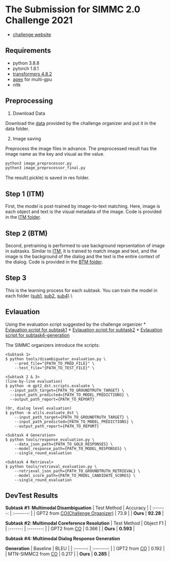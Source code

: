 # The Submission for SIMMC 2.0 Challenge 2021
- [challenge website](https://github.com/facebookresearch/simmc2)

## Requirements
- python 3.8.8
- pytorch 1.8.1
- [transformers 4.8.2](https://huggingface.co/transformers/v4.8.1/)
- [apex](https://github.com/NVIDIA/apex) for multi-gpu
- nltk

## Preprocessing

1. Download Data

Download the [data](https://github.com/facebookresearch/simmc2/tree/master/data) provided by the challenge organizer and put it in the data folder.

2. Image saving

Preprocess the image files in advance. The preprocessed result has the image name as the key and visual as the value.
```bash
python3 image_preprocessor.py
python3 image_preprocessor_final.py
```
The result(.pickle) is saved in res folder.

## Step 1 (ITM)

First, the model is post-trained by image-to-text matching. Here, image is each object and text is the visual metadata of the image.
Code is provided in the [ITM folder](https://github.com/rungjoo/simmc2.0/tree/master/ITM).

## Step 2 (BTM)
Second, pretraining is performed to use background reprsentation of image in subtasks. Similar to [ITM](https://github.com/rungjoo/simmc2.0/tree/master/ITM), it is trained to match image and text, and the image is the background of the dialog and the text is the entire context of the dialog. Code is provided in the [BTM folder](https://github.com/rungjoo/simmc2.0/tree/master/BTM).

## Step 3

This is the learning process for each subtask. You can train the model in each folder ([sub1](https://github.com/rungjoo/simmc2.0/tree/master/sub1), [sub2](https://github.com/rungjoo/simmc2.0/tree/master/sub2), [sub4](https://github.com/rungjoo/simmc2.0/tree/master/sub4)).\

## Evlauation

Using the evaluation script suggested by the challenge organizer
    * [Evlauation script for subtask1](https://github.com/facebookresearch/simmc2/blob/master/model/utils/disambiguator_evaluation.py)
    * [Evlauation script for subtask2](https://github.com/facebookresearch/simmc2/blob/master/model/mm_dst/gpt2_dst/scripts/evaluate.py)
    * [Evlauation script for subtask4-generation](https://github.com/facebookresearch/simmc2/blob/master/model/utils/retrieval_evaluation.py)

The SIMMC organizers introduce the scripts:
```
<Subtask 1>
$ python tools/disambiguator_evaluation.py \
	--pred_file="{PATH_TO_PRED_FILE}" \
	--test_file="{PATH_TO_TEST_FILE}" \

<Subtask 2 & 3>
(line-by-line evaluation)
$ python -m gpt2_dst.scripts.evaluate \
  --input_path_target={PATH_TO_GROUNDTRUTH_TARGET} \
  --input_path_predicted={PATH_TO_MODEL_PREDICTIONS} \
  --output_path_report={PATH_TO_REPORT}

(Or, dialog level evaluation)
$ python -m utils.evaluate_dst \
    --input_path_target={PATH_TO_GROUNDTRUTH_TARGET} \
    --input_path_predicted={PATH_TO_MODEL_PREDICTIONS} \
    --output_path_report={PATH_TO_REPORT}
    
<Subtask 4 Generation>
$ python tools/response_evaluation.py \
    --data_json_path={PATH_TO_GOLD_RESPONSES} \
    --model_response_path={PATH_TO_MODEL_RESPONSES} \
    --single_round_evaluation

<Subtask 4 Retrieval>
$ python tools/retrieval_evaluation.py \
    --retrieval_json_path={PATH_TO_GROUNDTRUTH_RETRIEVAL} \
    --model_score_path={PATH_TO_MODEL_CANDIDATE_SCORES} \
    --single_round_evaluation    
```

## DevTest Results

**Subtask #1: Multimodal Disambiguation**
| Test Method | Accuracy |
| :------: | :-------: |
| GPT2 from [CO(Challenge Organizer)](https://github.com/facebookresearch/simmc2/tree/master/model/disambiguate#performance-on-simmc-20) | 73.9 |
| **Ours** | **92.28** |

**Subtask #2: Multimodal Coreference Resolution**
| Test Method | Object F1 |
| :------: | :-------: |
| GPT2 from [CO](https://github.com/facebookresearch/simmc2/tree/master/model/mm_dst#results) | 0.366 |
| **Ours** | **0.593** |

**Subtask #4: Multimodal Dialog Response Generation**

**Generation** 
| Baseline |      BLEU |
| :------: | :-------: |
| GPT2 from [CO](https://github.com/facebookresearch/simmc2/tree/master/model/mm_dst#results) | 0.192 |
| MTN-SIMMC2 from [CO](https://github.com/facebookresearch/simmc2/tree/master/model/mm_dst#results) | 0.217 |
| **Ours** | **0.285** |